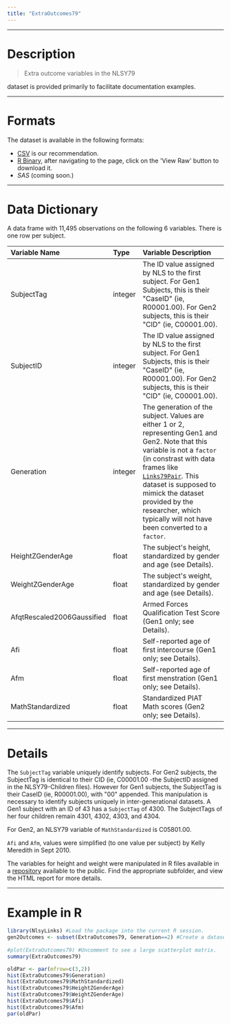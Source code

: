 ```yaml
---
title: "ExtraOutcomes79"
---
```


***
# Description

> Extra outcome variables in the NLSY79

 dataset is provided primarily to facilitate documentation examples.
 
***
# Formats
The dataset is available in the following formats:

 * [CSV](https://raw.githubusercontent.com/LiveOak/NlsyLinksDetermination/master/ForDistribution/Outcomes/ExtraOutcomes79.csv) is our recommendation.
 * [R Binary](https://github.com/LiveOak/NlsyLinks/blob/master/data/ExtraOutcomes79.rda), after navigating to the page, click on the 'View Raw' button to download it.
 * *SAS* (coming soon.)

***
# Data Dictionary

A data frame with 11,495 observations on the following 6 variables. There is one row per subject.  

| Variable Name | Type | Variable Description |
| :------------ | :--- | :------------------- |
| SubjectTag | integer | The ID value assigned by NLS to the first subject.  For Gen1 Subjects, this is their "CaseID" (ie, R00001.00).  For Gen2 subjects, this is their "CID" (ie, C00001.00). |
| SubjectID | integer | The ID value assigned by NLS to the first subject.  For Gen1 Subjects, this is their "CaseID" (ie, R00001.00).  For Gen2 subjects, this is their "CID" (ie, C00001.00). |
| Generation | integer | The generation of the subject.  Values are either 1 or 2, representing Gen1 and Gen2.  Note that this variable is not a  `factor` (in constrast with data frames like [`Links79Pair`](./data_links_79_pair.html).  This dataset is supposed to mimick the dataset provided by the researcher, which typically will not have been converted to a `factor`. |
| HeightZGenderAge | float | The subject's height, standardized by gender and age (see Details). |
| WeightZGenderAge | float | The subject's weight, standardized by gender and age (see Details). |
| AfqtRescaled2006Gaussified | float | Armed Forces Qualification Test Score (Gen1 only; see Details). |
| Afi | float | Self-reported age of first intercourse (Gen1 only; see Details). |
| Afm | float | Self-reported age of first menstration (Gen1 only; see Details). |
| MathStandardized | float |  Standardized PIAT Math scores (Gen2 only; see Details). |


***
# Details
The `SubjectTag` variable uniquely identify subjects.  For Gen2
subjects, the SubjectTag is identical to their CID (ie, C00001.00 -the
SubjectID assigned in the NLSY79-Children files).  However for Gen1
subjects, the SubjectTag is their CaseID (ie, R00001.00), with "00"
appended.  This manipulation is necessary to identify subjects uniquely in
inter-generational datasets.  A Gen1 subject with an ID of 43 has a
`SubjectTag` of 4300.  The SubjectTags of her four children remain
4301, 4302, 4303, and 4304.

For Gen2, an NLSY79 variable of `MathStandardized` is C05801.00.

`Afi` and `Afm`, values were simplified
(to one value per subject) by Kelly Meredith in Sept 2010.

The variables for height and weight were manipulated in R files available in a 
[repository](https://github.com/LiveOak/NlsyLinksDetermination/tree/master/ForDistribution/Outcomes) available to the public.
Find the appropriate subfolder, and view the HTML report for more details.

***
# Example in R
```r
library(NlsyLinks) #Load the package into the current R session.
gen2Outcomes <- subset(ExtraOutcomes79, Generation==2) #Create a dataset of only Gen2 subjects.
                  
#plot(ExtraOutcomes79) #Uncomment to see a large scatterplot matrix.
summary(ExtraOutcomes79)

oldPar <- par(mfrow=c(3,2))
hist(ExtraOutcomes79$Generation)
hist(ExtraOutcomes79$MathStandardized)
hist(ExtraOutcomes79$HeightZGenderAge)
hist(ExtraOutcomes79$WeightZGenderAge)
hist(ExtraOutcomes79$Afi)
hist(ExtraOutcomes79$Afm)
par(oldPar)
```
